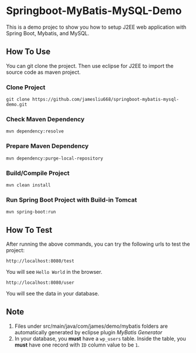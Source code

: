 # Springboot-MyBatis-MySQL-Demo
This is a demo projec to show you how to setup J2EE web application with Spring Boot, Mybatis, and MySQL.

## How To Use
You can git clone the project. Then use eclipse for J2EE to import the source code as maven project. 

### Clone Project
```
git clone https://github.com/jamesliu668/springboot-mybatis-mysql-demo.git
```

### Check Maven Dependency
```
mvn dependency:resolve
```

### Prepare Maven Dependency
```
mvn dependency:purge-local-repository
```

### Build/Compile Project
```
mvn clean install
```

### Run Spring Boot Project with Build-in Tomcat
```
mvn spring-boot:run
```

## How To Test
After running the above commands, you can try the following urls to test the project:
```
http://localhost:8080/test
```
You will see `Hello World` in the browser.

```
http://localhost:8080/user
```
You will see the data in your database.


## Note
1. Files under src/main/java/com/james/demo/mybatis folders are automatically generated by eclipse plugin _MyBatis Generator_
2. In your database, you **must** have a `wp_users` table. Inside the table, you **must** have one record with `ID` column value to be `1`.